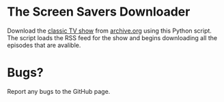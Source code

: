 # The Screen Savers Downloader
Download the [classic TV show](https://en.wikipedia.org/wiki/The_Screen_Savers) from [archive.org](https://archive.org) using this Python script. The script loads the RSS feed for the show and begins downloading all the episodes that are avalible.

# Bugs?
Report any bugs to the GitHub page.